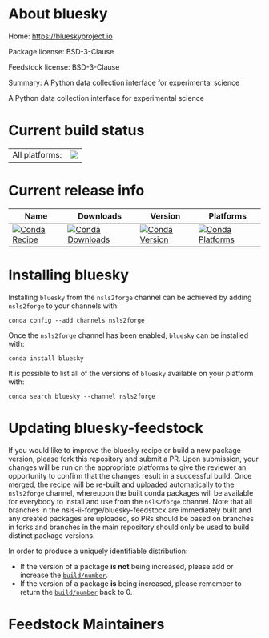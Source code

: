 About bluesky
=============

Home: https://blueskyproject.io

Package license: BSD-3-Clause

Feedstock license: BSD-3-Clause

Summary: A Python data collection interface for experimental science

A Python data collection interface for experimental science

Current build status
====================


<table><tr><td>All platforms:</td>
    <td>
      <a href="https://dev.azure.com/nsls2forge/nsls2forge/_build/latest?definitionId=4&branchName=master">
        <img src="https://dev.azure.com/nsls2forge/nsls2forge/_apis/build/status/bluesky-feedstock?branchName=master">
      </a>
    </td>
  </tr>
</table>

Current release info
====================

| Name | Downloads | Version | Platforms |
| --- | --- | --- | --- |
| [![Conda Recipe](https://img.shields.io/badge/recipe-bluesky-green.svg)](https://anaconda.org/nsls2forge/bluesky) | [![Conda Downloads](https://img.shields.io/conda/dn/nsls2forge/bluesky.svg)](https://anaconda.org/nsls2forge/bluesky) | [![Conda Version](https://img.shields.io/conda/vn/nsls2forge/bluesky.svg)](https://anaconda.org/nsls2forge/bluesky) | [![Conda Platforms](https://img.shields.io/conda/pn/nsls2forge/bluesky.svg)](https://anaconda.org/nsls2forge/bluesky) |

Installing bluesky
==================

Installing `bluesky` from the `nsls2forge` channel can be achieved by adding `nsls2forge` to your channels with:

```
conda config --add channels nsls2forge
```

Once the `nsls2forge` channel has been enabled, `bluesky` can be installed with:

```
conda install bluesky
```

It is possible to list all of the versions of `bluesky` available on your platform with:

```
conda search bluesky --channel nsls2forge
```




Updating bluesky-feedstock
==========================

If you would like to improve the bluesky recipe or build a new
package version, please fork this repository and submit a PR. Upon submission,
your changes will be run on the appropriate platforms to give the reviewer an
opportunity to confirm that the changes result in a successful build. Once
merged, the recipe will be re-built and uploaded automatically to the
`nsls2forge` channel, whereupon the built conda packages will be available for
everybody to install and use from the `nsls2forge` channel.
Note that all branches in the nsls-ii-forge/bluesky-feedstock are
immediately built and any created packages are uploaded, so PRs should be based
on branches in forks and branches in the main repository should only be used to
build distinct package versions.

In order to produce a uniquely identifiable distribution:
 * If the version of a package **is not** being increased, please add or increase
   the [``build/number``](https://conda.io/docs/user-guide/tasks/build-packages/define-metadata.html#build-number-and-string).
 * If the version of a package **is** being increased, please remember to return
   the [``build/number``](https://conda.io/docs/user-guide/tasks/build-packages/define-metadata.html#build-number-and-string)
   back to 0.

Feedstock Maintainers
=====================


